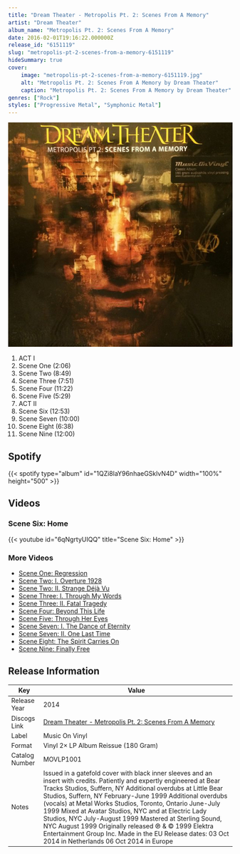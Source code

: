 ```yaml
---
title: "Dream Theater - Metropolis Pt. 2: Scenes From A Memory"
artist: "Dream Theater"
album_name: "Metropolis Pt. 2: Scenes From A Memory"
date: 2016-02-01T19:16:22.000000Z
release_id: "6151119"
slug: "metropolis-pt-2-scenes-from-a-memory-6151119"
hideSummary: true
cover:
    image: "metropolis-pt-2-scenes-from-a-memory-6151119.jpg"
    alt: "Metropolis Pt. 2: Scenes From A Memory by Dream Theater"
    caption: "Metropolis Pt. 2: Scenes From A Memory by Dream Theater"
genres: ["Rock"]
styles: ["Progressive Metal", "Symphonic Metal"]
---
```


![Metropolis Pt. 2: Scenes From A Memory by Dream Theater](metropolis-pt-2-scenes-from-a-memory-6151119.jpg)

<!-- section break -->

1. ACT I
2. Scene One (2:06)
3. Scene Two (8:49)
4. Scene Three (7:51)
5. Scene Four (11:22)
6. Scene Five (5:29)
7. ACT II
8. Scene Six (12:53)
9. Scene Seven (10:00)
10. Scene Eight (6:38)
11. Scene Nine (12:00)

<!-- section break -->


## Spotify
{{< spotify type="album" id="1QZi8laY96nhaeGSklvN4D" width="100%" height="500" >}}



## Videos
### Scene Six: Home
{{< youtube id="6qNgrtyUIQQ" title="Scene Six: Home" >}}<br>

### More Videos

- [Scene One: Regression](https://www.youtube.com/watch?v=H2UHWFU5uFY)
- [Scene Two: I. Overture 1928](https://www.youtube.com/watch?v=36bUoh0HMIE)
- [Scene Two: II. Strange Déjà Vu](https://www.youtube.com/watch?v=mSiNpUnUy1w)
- [Scene Three: I. Through My Words](https://www.youtube.com/watch?v=TPOfOuMSNKg)
- [Scene Three: II. Fatal Tragedy](https://www.youtube.com/watch?v=cCDLqz0NdCY)
- [Scene Four: Beyond This Life](https://www.youtube.com/watch?v=-rhxFcAVYmI)
- [Scene Five: Through Her Eyes](https://www.youtube.com/watch?v=3gy8hkVMqwQ)
- [Scene Seven: I. The Dance of Eternity](https://www.youtube.com/watch?v=eYCYGpu0OxM)
- [Scene Seven: II. One Last Time](https://www.youtube.com/watch?v=K6mC13XIvCk)
- [Scene Eight: The Spirit Carries On](https://www.youtube.com/watch?v=7NuiVUxZQfs)
- [Scene Nine: Finally Free](https://www.youtube.com/watch?v=tdZKo7hPzmE)


## Release Information
|  Key           | Value                                                |
| ---------------| ---------------------------------------------------- |
| Release Year   | 2014                                   |
| Discogs Link   | [Dream Theater - Metropolis Pt. 2: Scenes From A Memory](https://www.discogs.com/release/6151119-Dream-Theater-Metropolis-Pt-2-Scenes-From-A-Memory) |
| Label          | Music On Vinyl |
| Format         | Vinyl 2× LP Album Reissue (180 Gram) |
| Catalog Number | MOVLP1001 |
| Notes | Issued in a gatefold cover with black inner sleeves and an insert with credits.    Patiently and expertly engineered at Bear Tracks Studios, Suffern, NY  Additional overdubs at Little Bear Studios, Suffern, NY  February-June 1999  Additional overdubs (vocals) at Metal Works Studios, Toronto, Ontario  June-July 1999  Mixed at Avatar Studios, NYC and at Electric Lady Studios, NYC  July-August 1999  Mastered at Sterling Sound, NYC  August 1999    Originally released ℗ & © 1999 Elektra Entertainment Group Inc.  Made in the EU    Release dates:  03 Oct 2014 in Netherlands  06 Oct 2014 in Europe |
